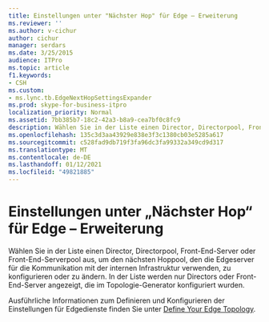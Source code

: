 ```yaml
---
title: Einstellungen unter "Nächster Hop" für Edge – Erweiterung
ms.reviewer: ''
ms.author: v-cichur
author: cichur
manager: serdars
ms.date: 3/25/2015
audience: ITPro
ms.topic: article
f1.keywords:
- CSH
ms.custom:
- ms.lync.tb.EdgeNextHopSettingsExpander
ms.prod: skype-for-business-itpro
localization_priority: Normal
ms.assetid: 7bb385b7-18c2-42a3-b8a9-cea7bf0c8fc9
description: Wählen Sie in der Liste einen Director, Directorpool, Front-End-Server oder Front-End-Serverpool aus, um den nächsten Hoppool, den die Edgeserver für die Kommunikation mit der internen Infrastruktur verwenden, zu konfigurieren oder zu ändern. In der Liste werden nur Directors oder Front-End-Server angezeigt, die im Topologie-Generator konfiguriert wurden.
ms.openlocfilehash: 135c3d3aa43929e838e3f3c1380cb03e5285a617
ms.sourcegitcommit: c528fad9db719f3fa96dc3fa99332a349cd9d317
ms.translationtype: MT
ms.contentlocale: de-DE
ms.lasthandoff: 01/12/2021
ms.locfileid: "49821885"
---
```

# <a name="edge-next-hop-settings-expander"></a>Einstellungen unter „Nächster Hop“ für Edge – Erweiterung

Wählen Sie in  der Liste einen Director, Directorpool, Front-End-Server oder Front-End-Serverpool aus, um den nächsten Hoppool, den die Edgeserver für die Kommunikation mit der internen Infrastruktur verwenden, zu konfigurieren oder zu ändern. In der Liste werden nur Directors oder Front-End-Server angezeigt, die im Topologie-Generator konfiguriert wurden.

Ausführliche Informationen zum Definieren und Konfigurieren der Einstellungen für Edgedienste finden Sie unter [Define Your Edge Topology](https://technet.microsoft.com/library/787b23f1-8fa0-4c37-abf2-c516c5dd66f0.aspx).


